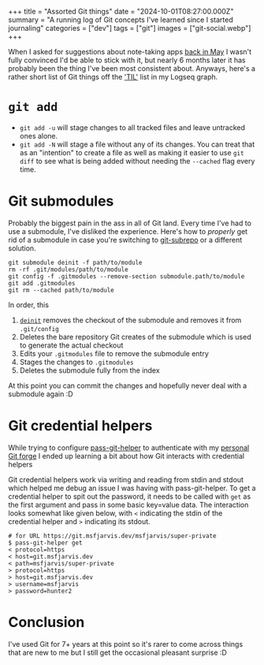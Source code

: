 +++
title = "Assorted Git things"
date = "2024-10-01T08:27:00.000Z"
summary = "A running log of Git concepts I've learned since I started journaling"
categories = ["dev"]
tags = ["git"]
images = ["git-social.webp"]
+++

When I asked for suggestions about note-taking apps [back in May](https://androiddev.social/@msfjarvis/112378523734491769) I wasn't fully convinced I'd be able to stick with it, but nearly 6 months later it has probably been the thing I've been most consistent about. Anyways, here's a rather short list of Git things off the ['TIL'](https://dictionary.cambridge.org/us/dictionary/english/til) list in my Logseq graph.

# `git add`

- `git add -u` will stage changes to all tracked files and leave untracked ones alone.
- `git add -N` will stage a file without any of its changes. You can treat that as an "intention" to create a file as well as making it easier to use `git diff` to see what is being added without needing the `--cached` flag every time.

# Git submodules

Probably the biggest pain in the ass in all of Git land. Every time I've had to use a submodule, I've disliked the experience. Here's how to _properly_ get rid of a submodule in case you're switching to [git-subrepo](https://github.com/ingydotnet/git-subrepo) or a different solution.

```
git submodule deinit -f path/to/module
rm -rf .git/modules/path/to/module
git config -f .gitmodules --remove-section submodule.path/to/module
git add .gitmodules
git rm --cached path/to/module
```

In order, this

1. [`deinit`](https://git-scm.com/docs/git-submodule#Documentation/git-submodule.txt-deinit-f--force--all--ltpathgt82308203) removes the checkout of the submodule and removes it from `.git/config`
2. Deletes the bare repository Git creates of the submodule which is used to generate the actual checkout
3. Edits your `.gitmodules` file to remove the submodule entry
4. Stages the changes to `.gitmodules`
5. Deletes the submodule fully from the index

At this point you can commit the changes and hopefully never deal with a submodule again :D

# Git credential helpers

While trying to configure [pass-git-helper](https://github.com/languitar/pass-git-helper) to authenticate with my [personal Git forge](https://git.msfjarvis.dev/explore/repos) I ended up learning a bit about how Git interacts with credential helpers

Git credential helpers work via writing and reading from stdin and stdout which helped me debug an issue I was having with pass-git-helper. To get a credential helper to spit out the password, it needs to be called with `get` as the first argument and pass in some basic key=value data. The interaction looks somewhat like given below, with `<` indicating the stdin of the credential helper and `>` indicating its stdout.

```
# for URL https://git.msfjarvis.dev/msfjarvis/super-private
$ pass-git-helper get
< protocol=https
< host=git.msfjarvis.dev
< path=msfjarvis/super-private
> protocol=https
> host=git.msfjarvis.dev
> username=msfjarvis
> password=hunter2
```

# Conclusion

I've used Git for 7+ years at this point so it's rarer to come across things that are new to me but I still get the occasional pleasant surprise :D

